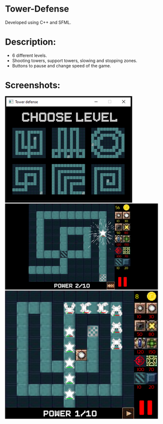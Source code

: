 # Tower-Defense
Developed using C++ and SFML.

# Description:
* 6 different levels.</br>
* Shooting towers, support towers, slowing and stopping zones.</br>
* Buttons to pause and change speed of the game.</br>

# Screenshots:
<img src="images/TD_menu.png"/>
<img src="images/ezgif.com-gif-maker.gif"/>
<img src="images/TD_wave.png" width="600"/>
